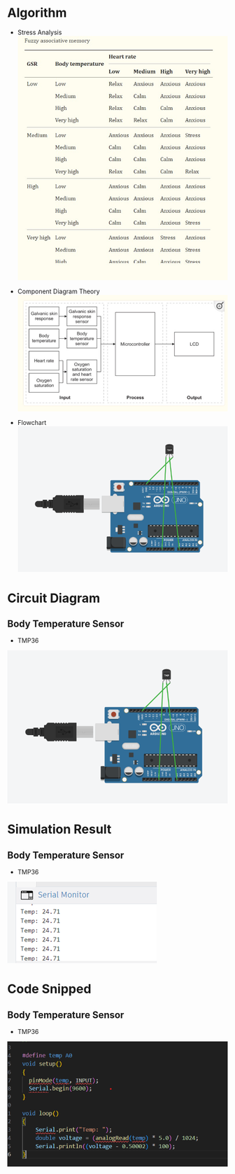 # Algorithm

* Stress Analysis
![alt text](https://raw.githubusercontent.com/wanZ772/stress_detection_system/master/documentation/Stress%20Analysis.jpg?raw=true)


* Component Diagram Theory
![alt text](https://raw.githubusercontent.com/wanZ772/stress_detection_system/master/documentation/Component%20Diagram%20Theory.jpg?raw=true)

* Flowchart
![alt text](https://raw.githubusercontent.com/wanZ772/stress_detection_system/master/documentation/Body%20Temperature%20circuit%20-%20TMP36.png?raw=true)


# Circuit Diagram
## Body Temperature Sensor
* TMP36

![alt text](https://raw.githubusercontent.com/wanZ772/stress_detection_system/master/documentation/Body%20Temperature%20circuit%20-%20TMP36.png?raw=true)

# Simulation Result
## Body Temperature Sensor
* TMP36

![alt text](https://raw.githubusercontent.com/wanZ772/stress_detection_system/master/documentation/Body%20Temperature%20simulation%20result%20-%20TMP36.png?raw=true)

# Code Snipped
## Body Temperature Sensor
* TMP36

![alt text](https://raw.githubusercontent.com/wanZ772/stress_detection_system/master/documentation/Body%20Temperature%20Code%20Snipped%20-%20TMP36.png?raw=true)